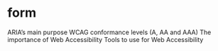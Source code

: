 # form

ARIA’s main purpose
WCAG conformance levels (A, AA and AAA)
The importance of Web Accessibility
Tools to use for Web Accessibility
